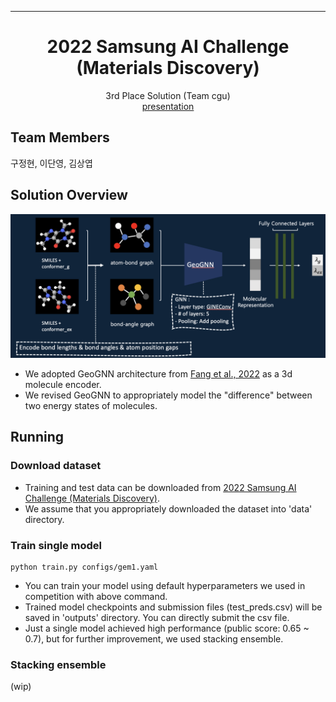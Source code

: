 ______________________________________________________________________

<div align="center">

# 2022 Samsung AI Challenge (Materials Discovery)
3rd Place Solution (Team cgu)  
[presentation](/imgs/dacon_samsung2022_cgu.pdf)

</div>


## Team Members
구정현, 이단영, 김상엽

## Solution Overview
![overview](/imgs/model_structure.png)

- We adopted GeoGNN architecture from [Fang et al., 2022](https://www.nature.com/articles/s42256-021-00438-4) as a 3d molecule encoder.
- We revised GeoGNN to appropriately model the "difference" between two energy states of molecules.


## Running
### Download dataset
- Training and test data can be downloaded from [2022 Samsung AI Challenge (Materials Discovery)](https://dacon.io/competitions/official/235953/data).  
- We assume that you appropriately downloaded the dataset into 'data' directory.

### Train single model
```
python train.py configs/gem1.yaml 
```
- You can train your model using default hyperparameters we used in competition with above command.  
- Trained model checkpoints and submission files (test_preds.csv) will be saved in 'outputs' directory. You can directly submit the csv file.
- Just a single model achieved high performance (public score: 0.65 ~ 0.7), but for further improvement, we used stacking ensemble.

### Stacking ensemble
(wip)

